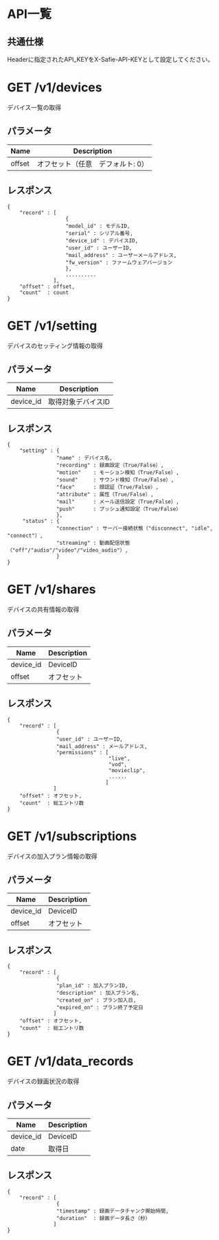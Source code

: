 # API一覧

## 共通仕様

Headerに指定されたAPI_KEYをX-Safie-API-KEYとして設定してください。


# GET /v1/devices

デバイス一覧の取得

## パラメータ

| Name   | Description                   |
|--------|-------------------------------|
| offset | オフセット（任意　デフォルト: 0）  |

## レスポンス
```
{
    "record" : [
                   {
                   "model_id" : モデルID,
                   "serial" : シリアル番号,
                   "device_id" : デバイスID,
                   "user_id" : ユーザーID,
                   "mail_address" : ユーザーメールアドレス,
                   "fw_version" : ファームウェアバージョン
                   },
                   ..........
               ],
    "offset" : offset,
    "count"  : count
}
```



# GET /v1/setting

デバイスのセッティング情報の取得

## パラメータ

| Name      | Description                   |
|-----------|-------------------------------|
| device_id | 取得対象デバイスID              |

## レスポンス
```
{
    "setting" : {
                "name" : デバイス名,
                "recording" : 録画設定（True/False）,
                "motion"    : モーション検知（True/False）,
                "sound"     : サウンド検知（True/False）,
                "face"      : 顔認証（True/False）,
                "attribute" : 属性（True/False）,
                "mail"      : メール送信設定（True/False）,
                "push"      : プッシュ通知設定（True/False）
                },
     "status" : {
                "connection" : サーバー接続状態（"disconnect", "idle", "connect"）,
                "streaming" : 動画配信状態（"off"/"audio"/"video"/"video_audio"）,
                }
}
```

# GET /v1/shares

デバイスの共有情報の取得

## パラメータ

| Name      | Description                   |
|-----------|-------------------------------|
| device_id | DeviceID                      |
| offset    | オフセット                      |

## レスポンス
```
{
    "record" : [
                {
                "user_id" : ユーザーID,
                "mail_address" : メールアドレス,
                "permissions" : [
                                 "live",
                                 "vod",
                                 "movieclip",
                                 ......
                                ]
               ]
    "offset" : オフセット,
    "count"  : 総エントリ数
}
```

# GET /v1/subscriptions

デバイスの加入プラン情報の取得

## パラメータ

| Name      | Description                   |
|-----------|-------------------------------|
| device_id | DeviceID                      |
| offset    | オフセット                      |

## レスポンス
```
{
    "record" : [
                {
                "plan_id" : 加入プランID,
                "description" : 加入プラン名,
                "created_on" : プラン加入日,
                "expired_on" : プラン終了予定日
               ]
    "offset" : オフセット,
    "count"  : 総エントリ数
}
```


# GET /v1/data_records

デバイスの録画状況の取得

## パラメータ

| Name      | Description                   |
|-----------|-------------------------------|
| device_id | DeviceID                      |
| date      | 取得日                         |

## レスポンス
```
{
    "record" : [
                {
                "timestamp" : 録画データチャンク開始時間,
                "duration"  : 録画データ長さ（秒）
               ]
}
```
